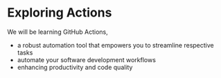 # Exploring Actions
We will be learning GitHub Actions,
- a robust automation tool that empowers you to streamline respective tasks
- automate your software development workflows
- enhancing productivity and code quality